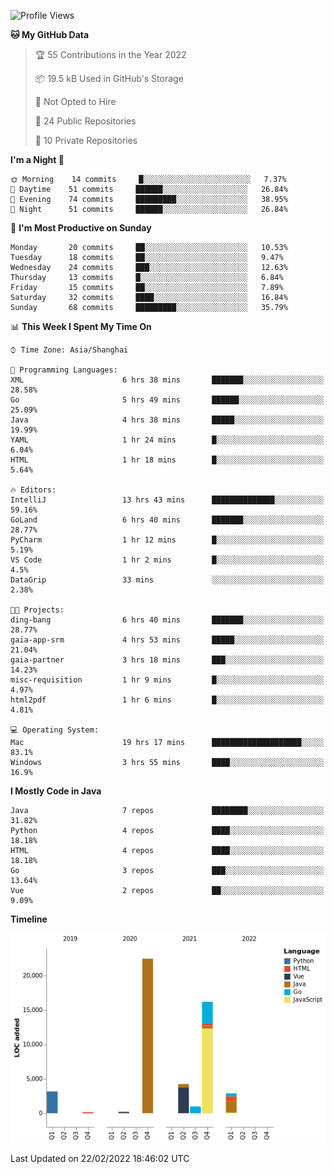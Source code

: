 <!--START_SECTION:waka-->
![Profile Views](http://img.shields.io/badge/Profile%20Views-0-blue)

**🐱 My GitHub Data** 

> 🏆 55 Contributions in the Year 2022
 > 
> 📦 19.5 kB Used in GitHub's Storage 
 > 
> 🚫 Not Opted to Hire
 > 
> 📜 24 Public Repositories 
 > 
> 🔑 10 Private Repositories  
 > 
**I'm a Night 🦉** 

```text
🌞 Morning    14 commits     █░░░░░░░░░░░░░░░░░░░░░░░░   7.37% 
🌆 Daytime    51 commits     ██████░░░░░░░░░░░░░░░░░░░   26.84% 
🌃 Evening    74 commits     █████████░░░░░░░░░░░░░░░░   38.95% 
🌙 Night      51 commits     ██████░░░░░░░░░░░░░░░░░░░   26.84%

```
📅 **I'm Most Productive on Sunday** 

```text
Monday       20 commits     ██░░░░░░░░░░░░░░░░░░░░░░░   10.53% 
Tuesday      18 commits     ██░░░░░░░░░░░░░░░░░░░░░░░   9.47% 
Wednesday    24 commits     ███░░░░░░░░░░░░░░░░░░░░░░   12.63% 
Thursday     13 commits     █░░░░░░░░░░░░░░░░░░░░░░░░   6.84% 
Friday       15 commits     ██░░░░░░░░░░░░░░░░░░░░░░░   7.89% 
Saturday     32 commits     ████░░░░░░░░░░░░░░░░░░░░░   16.84% 
Sunday       68 commits     █████████░░░░░░░░░░░░░░░░   35.79%

```


📊 **This Week I Spent My Time On** 

```text
⌚︎ Time Zone: Asia/Shanghai

💬 Programming Languages: 
XML                      6 hrs 38 mins       ███████░░░░░░░░░░░░░░░░░░   28.58% 
Go                       5 hrs 49 mins       ██████░░░░░░░░░░░░░░░░░░░   25.09% 
Java                     4 hrs 38 mins       █████░░░░░░░░░░░░░░░░░░░░   19.99% 
YAML                     1 hr 24 mins        █░░░░░░░░░░░░░░░░░░░░░░░░   6.04% 
HTML                     1 hr 18 mins        █░░░░░░░░░░░░░░░░░░░░░░░░   5.64%

🔥 Editors: 
IntelliJ                 13 hrs 43 mins      ██████████████░░░░░░░░░░░   59.16% 
GoLand                   6 hrs 40 mins       ███████░░░░░░░░░░░░░░░░░░   28.77% 
PyCharm                  1 hr 12 mins        █░░░░░░░░░░░░░░░░░░░░░░░░   5.19% 
VS Code                  1 hr 2 mins         █░░░░░░░░░░░░░░░░░░░░░░░░   4.5% 
DataGrip                 33 mins             ░░░░░░░░░░░░░░░░░░░░░░░░░   2.38%

🐱‍💻 Projects: 
ding-bang                6 hrs 40 mins       ███████░░░░░░░░░░░░░░░░░░   28.77% 
gaia-app-srm             4 hrs 53 mins       █████░░░░░░░░░░░░░░░░░░░░   21.04% 
gaia-partner             3 hrs 18 mins       ███░░░░░░░░░░░░░░░░░░░░░░   14.23% 
misc-requisition         1 hr 9 mins         █░░░░░░░░░░░░░░░░░░░░░░░░   4.97% 
html2pdf                 1 hr 6 mins         █░░░░░░░░░░░░░░░░░░░░░░░░   4.81%

💻 Operating System: 
Mac                      19 hrs 17 mins      ████████████████████░░░░░   83.1% 
Windows                  3 hrs 55 mins       ████░░░░░░░░░░░░░░░░░░░░░   16.9%

```

**I Mostly Code in Java** 

```text
Java                     7 repos             ████████░░░░░░░░░░░░░░░░░   31.82% 
Python                   4 repos             ████░░░░░░░░░░░░░░░░░░░░░   18.18% 
HTML                     4 repos             ████░░░░░░░░░░░░░░░░░░░░░   18.18% 
Go                       3 repos             ███░░░░░░░░░░░░░░░░░░░░░░   13.64% 
Vue                      2 repos             ██░░░░░░░░░░░░░░░░░░░░░░░   9.09%

```


**Timeline**

![Chart not found](https://raw.githubusercontent.com/youtiaoguagua/youtiaoguagua/master/charts/bar_graph.png) 


 Last Updated on 22/02/2022 18:46:02 UTC
<!--END_SECTION:waka-->